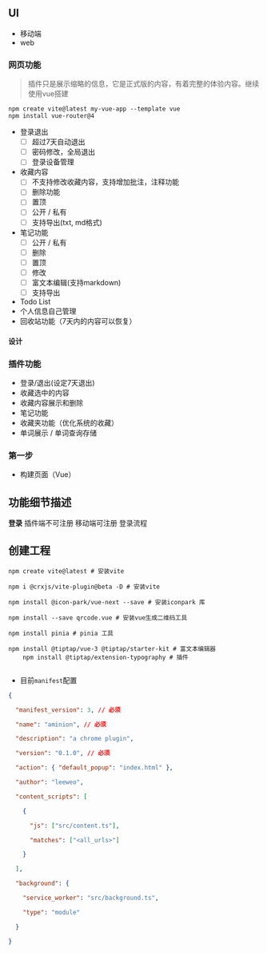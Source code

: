 ## UI
- 移动端
- web

### 网页功能
> 插件只是展示缩略的信息，它是正式版的内容，有着完整的体验内容。继续使用vue搭建

```shell
npm create vite@latest my-vue-app --template vue
npm install vue-router@4

```
- 登录退出
	- [ ] 超过7天自动退出
	- [ ] 密码修改，全局退出
	- [ ] 登录设备管理
- 收藏内容
	- [ ] 不支持修改收藏内容，支持增加批注，注释功能
	- [ ] 删除功能
	- [ ] 置顶
	- [ ] 公开 / 私有
	- [ ] 支持导出(txt, md格式)
- 笔记功能
	- [ ] 公开 / 私有
	- [ ] 删除
	- [ ] 置顶
	- [ ] 修改
	- [ ] 富文本编辑(支持markdown)
	- [ ] 支持导出
- Todo List
- 个人信息自己管理
- 回收站功能（7天内的内容可以恢复）

#### 设计



### 插件功能
- 登录/退出(设定7天退出)
- 收藏选中的内容
- 收藏内容展示和删除
- 笔记功能
- 收藏夹功能（优化系统的收藏）
- 单词展示 / 单词查询存储

### 第一步
- 构建页面（Vue）

## 功能细节描述

**登录**
插件端不可注册
移动端可注册
登录流程


## 创建工程


```shell
npm create vite@latest # 安装vite

npm i @crxjs/vite-plugin@beta -D # 安装vite

npm install @icon-park/vue-next --save # 安装iconpark 库

npm install --save qrcode.vue # 安装vue生成二维码工具

npm install pinia # pinia 工具

npm install @tiptap/vue-3 @tiptap/starter-kit # 富文本编辑器
	npm install @tiptap/extension-typography # 插件
	

```

- 目前`manifest`配置
```json
{

  "manifest_version": 3, // 必须

  "name": "aminion", // 必须

  "description": "a chrome plugin",

  "version": "0.1.0", // 必须

  "action": { "default_popup": "index.html" },

  "author": "leeweo",

  "content_scripts": [

    {

      "js": ["src/content.ts"],

      "matches": ["<all_urls>"]

    }

  ],

  "background": {

    "service_worker": "src/background.ts",

    "type": "module"

  }

}
```

